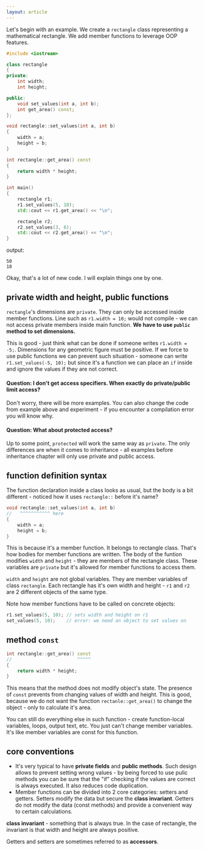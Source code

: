 ```yaml
---
layout: article
---
```


Let's begin with an example. We create a `rectangle` class representing a mathematical rectangle. We add member functions to leverage OOP features.

```c++
#include <iostream>

class rectangle
{
private:
    int width;
    int height;

public:
    void set_values(int a, int b);
    int get_area() const;
};

void rectangle::set_values(int a, int b)
{
    width = a;
    height = b;
}

int rectangle::get_area() const
{
    return width * height;
}

int main()
{
    rectangle r1;
    r1.set_values(5, 10);
    std::cout << r1.get_area() << "\n";

    rectangle r2;
    r2.set_values(3, 6);
    std::cout << r2.get_area() << "\n";
}
```

output:

~~~
50
18
~~~

Okay, that's a lot of new code. I will explain things one by one.

## private width and height, public functions

`rectangle`'s dimensions are `private`. They can only be accessed inside member functions. Line such as `r1.width = 10;` would not compile - we can not access private members inside main function. **We have to use `public` method to set dimensions.**

This is good - just think what can be done if someone writes `r1.width = -5;`. Dimensions for any geometric figure must be positive. If we force to use public functions we can prevent such situation - someone can write `r1.set_values(-5, 10);` but since it's a function we can place an `if` inside and ignore the values if they are not correct.

#### Question: I don't get access specifiers. When exactly do private/public limit access?

Don't worry, there will be more examples. You can also change the code from example above and experiment - if you encounter a compilation error you will know why.

#### Question: What about protected access?

Up to some point, `protected` will work the same way as `private`. The only differences are when it comes to inheritance - all examples before inheritance chapter will only use private and public access.

## function definition syntax

The function declaration inside a class looks as usual, but the body is a bit different - noticed how it uses `rectangle::` before it's name?

```c++
void rectangle::set_values(int a, int b)
//   ^^^^^^^^^^^ here
{
    width = a;
    height = b;
}
```

This is because it's a member function. It belongs to rectangle class. That's how bodies for member functions are written. The body of the funtion modifies `width` and `height` - they are members of the rectangle class. These variables are `private` but it's allowed for member functions to access them.

`width` and `height` are not global variables. They are member variables of class `rectangle`. Each rectangle has it's own width and height -  `r1` and `r2` are 2 different objects of the same type.

Note how member functions have to be called on concrete objects:

```c++
r1.set_values(5, 10); // sets width and height on r1
set_values(5, 10);    // error: we need an object to set values on
```

## method `const`

```c++
int rectangle::get_area() const
//                        ^^^^^
{
    return width * height;
}
```

This means that the method does not modify object's state. The presence of `const` prevents from changing values of width and height. This is good, because we do not want the function `rectanle::get_area()` to change the object - only to calculate it's area.

You can still do everything else in such function - create function-local variables, loops, output text, etc. You just can't change member variables. It's like member variables are const for this function.

## core conventions

- It's very typical to have **private fields** and **public methods**. Such design allows to prevent setting wrong values - by being forced to use pulic methods you can be sure that the "if" checking if the values are correct is always executed. It also reduces code duplication.
- Member functions can be divided into 2 core categories: setters and getters. Setters modify the data but secure the **class invariant**. Getters do not modify the data (const methods) and provide a convenient way to certain calculations.

**class invariant** - something that is always true. In the case of rectangle, the invariant is that width and height are always positive.

Getters and setters are sometimes referred to as **accessors**.
